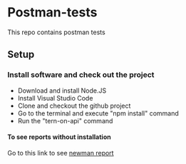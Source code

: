 # Postman-tests

This repo contains postman tests

## Setup

### Install software and check out the project

- Download and install Node.JS
- Install Visual Studio Code
- Clone and checkout the github project
- Go to the terminal and execute "npm install" command
- Run the "tern-on-api" command

#### To see reports without installation
Go to this link to see [newman report](https://leraroy.github.io/postman-tests/) 



